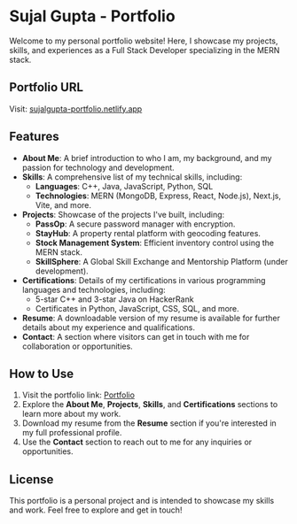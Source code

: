 # Sujal Gupta - Portfolio

Welcome to my personal portfolio website! Here, I showcase my projects, skills, and experiences as a Full Stack Developer specializing in the MERN stack.

## Portfolio URL

Visit: [sujalgupta-portfolio.netlify.app](https://sujalgupta-portfolio.netlify.app/)

## Features

- **About Me**: A brief introduction to who I am, my background, and my passion for technology and development.
- **Skills**: A comprehensive list of my technical skills, including:
  - **Languages**: C++, Java, JavaScript, Python, SQL
  - **Technologies**: MERN (MongoDB, Express, React, Node.js), Next.js, Vite, and more.
- **Projects**: Showcase of the projects I've built, including:
  - **PassOp**: A secure password manager with encryption.
  - **StayHub**: A property rental platform with geocoding features.
  - **Stock Management System**: Efficient inventory control using the MERN stack.
  - **SkillSphere**: A Global Skill Exchange and Mentorship Platform (under development).
- **Certifications**: Details of my certifications in various programming languages and technologies, including:
  - 5-star C++ and 3-star Java on HackerRank
  - Certificates in Python, JavaScript, CSS, SQL, and more.
- **Resume**: A downloadable version of my resume is available for further details about my experience and qualifications.
- **Contact**: A section where visitors can get in touch with me for collaboration or opportunities.



## How to Use

1. Visit the portfolio link: [Portfolio](https://sujalgupta-portfolio.netlify.app/)
2. Explore the **About Me**, **Projects**, **Skills**, and **Certifications** sections to learn more about my work.
3. Download my resume from the **Resume** section if you're interested in my full professional profile.
4. Use the **Contact** section to reach out to me for any inquiries or opportunities.

## License

This portfolio is a personal project and is intended to showcase my skills and work. Feel free to explore and get in touch!
